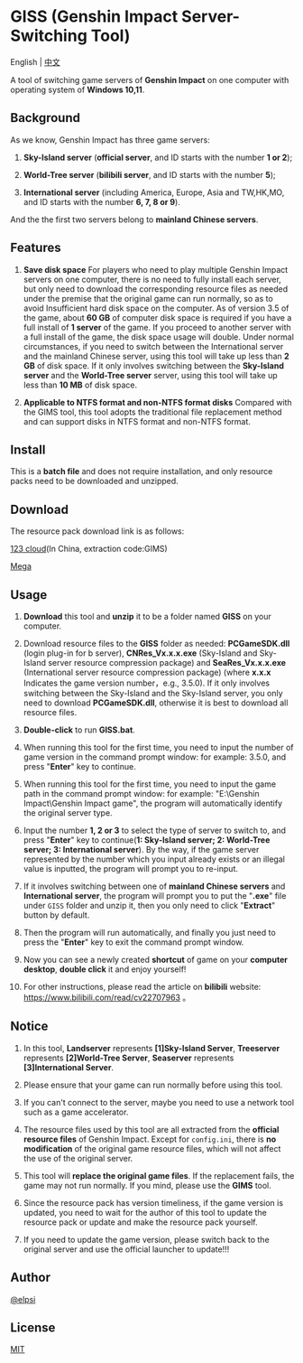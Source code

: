 # GISS (Genshin Impact Server-Switching Tool)

English | [中文](../README.md)

A tool of switching game servers of **Genshin Impact** on one computer with operating system of **Windows 10,11**.

## Background
  As we know, Genshin Impact has three game servers:

1. **Sky-Island server** (**official server**, and ID starts with the number **1 or 2**);

2. **World-Tree server** (**bilibili server**, and ID starts with the number **5**);

3. **International server** (including America, Europe, Asia and TW,HK,MO, and ID starts with the number **6, 7, 8 or 9**).

And the the first two servers belong to **mainland Chinese servers**.

## Features
1. **Save disk space**
For players who need to play multiple Genshin Impact servers on one computer, there is no need to fully install each server, but only need to download the corresponding resource files as needed under the premise that the original game can run normally, so as to avoid Insufficient hard disk space on the computer. As of version 3.5 of the game, about **60 GB** of computer disk space is required if you have a full install of **1 server** of the game. If you proceed to another server with a full install of the game, the disk space usage will double. Under normal circumstances, if you need to switch between the International server and the mainland Chinese server, using this tool will take up less than **2 GB** of disk space. If it only involves switching between the **Sky-Island server** and the **World-Tree server** server, using this tool will take up less than **10 MB** of disk space.
  
2. **Applicable to NTFS format and non-NTFS format disks**
Compared with the GIMS tool, this tool adopts the traditional file replacement method and can support disks in NTFS format and non-NTFS format.

## Install
This is a **batch file** and does not require installation, and only resource packs need to be downloaded and unzipped.

## Download
The resource pack download link is as follows:

[123 cloud](https://www.123pan.com/s/1ym7Vv-Ka6vd.html)(In China, extraction code:GIMS)

[Mega](https://mega.nz/folder/9Z1mVJKC#J7IncDd9njeXiRAje8p3VA)


## Usage
1. **Download** this tool and **unzip** it to be a folder named **GISS** on your computer.

2. Download resource files to the **GISS** folder as needed: **PCGameSDK.dll** (login plug-in for b server), **CNRes_Vx.x.x.exe** (Sky-Island and Sky-Island server resource compression package) and **SeaRes_Vx.x.x.exe** (International server resource compression package) (where **x.x.x** Indicates the game version number，e.g., 3.5.0). If it only involves switching between the Sky-Island and the Sky-Island server, you only need to download **PCGameSDK.dll**, otherwise it is best to download all resource files.

3. **Double-click** to run **GISS.bat**.

4. When running this tool for the first time, you need to input the number of game version in the command prompt window: for example: 3.5.0, and press "**Enter**" key to continue.

5. When running this tool for the first time, you need to input the game path in the command prompt window: for example: "E:\Genshin Impact\Genshin Impact game", the program will automatically identify the original server type.

6. Input the number **1, 2 or 3** to select the type of server to switch to, and press "**Enter**" key to continue(**1: Sky-Island server; 2: World-Tree server; 3: International server**). By the way, if the game server represented by the number which you input already exists or an illegal value is inputted, the program will prompt you to re-input.

7. If it involves switching between one of **mainland Chinese servers** and **International server**, the program will prompt you to put the "**.exe**" file under `GISS` folder and unzip it, then you only need to click "**Extract**" button by default.

8. Then the program will run automatically, and finally you just need to press the "**Enter**" key to exit the command prompt window.

9.  Now you can see a newly created **shortcut** of game on your **computer desktop**, **double click** it and enjoy yourself!

10. For other instructions, please read the article on **bilibili** website: https://www.bilibili.com/read/cv22707963 。

## Notice
1. In this tool, **Landserver** represents **[1]Sky-Island Server**, **Treeserver** represents **[2]World-Tree Server**, **Seaserver** represents **[3]International Server**.

2. Please ensure that your game can run normally before using this tool.

3. If you can't connect to the server, maybe you need to use a network tool such as a game accelerator.

4. The resource files used by this tool are all extracted from the **official resource files** of Genshin Impact. Except for `config.ini`, there is **no modification** of the original game resource files, which will not affect the use of the original server. 

5. This tool will **replace the original game files**. If the replacement fails, the game may not run normally. If you mind, please use the **GIMS** tool.

6.  Since the resource pack has version timeliness, if the game version is updated, you need to wait for the author of this tool to update the resource pack or update and make the resource pack yourself.
7.  If you need to update the game version, please switch back to the original server and use the official launcher to update!!!

## Author
[@elpsi](https://github.com/ELPSI)

## License
[MIT](../LICENSE)